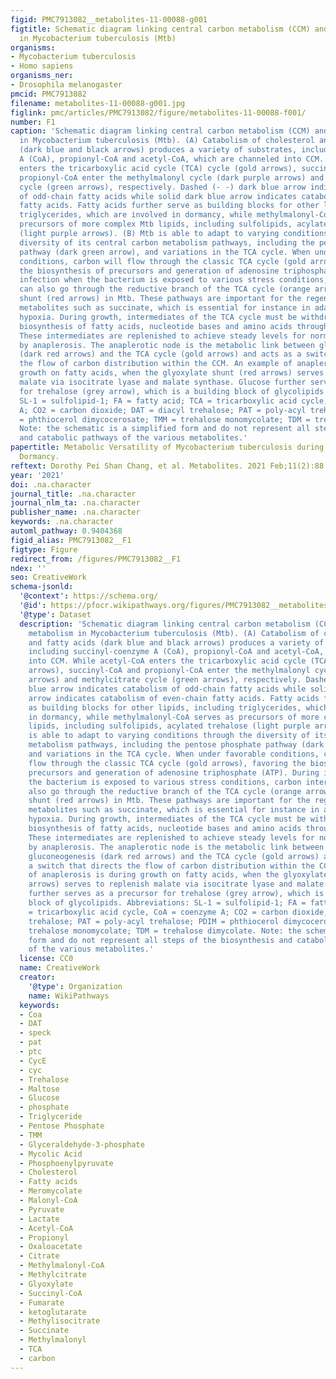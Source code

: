 ```yaml
---
figid: PMC7913082__metabolites-11-00088-g001
figtitle: Schematic diagram linking central carbon metabolism (CCM) and lipid metabolism
  in Mycobacterium tuberculosis (Mtb)
organisms:
- Mycobacterium tuberculosis
- Homo sapiens
organisms_ner:
- Drosophila melanogaster
pmcid: PMC7913082
filename: metabolites-11-00088-g001.jpg
figlink: pmc/articles/PMC7913082/figure/metabolites-11-00088-f001/
number: F1
caption: 'Schematic diagram linking central carbon metabolism (CCM) and lipid metabolism
  in Mycobacterium tuberculosis (Mtb). (A) Catabolism of cholesterol and fatty acids
  (dark blue and black arrows) produces a variety of substrates, including succinyl-coenzyme
  A (CoA), propionyl-CoA and acetyl-CoA, which are channeled into CCM. While acetyl-CoA
  enters the tricarboxylic acid cycle (TCA) cycle (gold arrows), succinyl-CoA and
  propionyl-CoA enter the methylmalonyl cycle (dark purple arrows) and methylcitrate
  cycle (green arrows), respectively. Dashed (- -) dark blue arrow indicates catabolism
  of odd-chain fatty acids while solid dark blue arrow indicates catabolism of even-chain
  fatty acids. Fatty acids further serve as building blocks for other lipids, including
  triglycerides, which are involved in dormancy, while methylmalonyl-CoA serves as
  precursors of more complex Mtb lipids, including sulfolipids, acylated trehalose
  (light purple arrows). (B) Mtb is able to adapt to varying conditions through the
  diversity of its central carbon metabolism pathways, including the pentose phosphate
  pathway (dark green arrow), and variations in the TCA cycle. When under favorable
  conditions, carbon will flow through the classic TCA cycle (gold arrows), favoring
  the biosynthesis of precursors and generation of adenosine triphosphate (ATP). During
  infection when the bacterium is exposed to various stress conditions, carbon intermediates
  can also go through the reductive branch of the TCA cycle (orange arrows) or glyoxylate
  shunt (red arrows) in Mtb. These pathways are important for the regeneration of
  metabolites such as succinate, which is essential for instance in adaptation to
  hypoxia. During growth, intermediates of the TCA cycle must be withdrawn for the
  biosynthesis of fatty acids, nucleotide bases and amino acids through gluconeogenesis.
  These intermediates are replenished to achieve steady levels for normal TCA function
  by anaplerosis. The anaplerotic node is the metabolic link between glycolysis, gluconeogenesis
  (dark red arrows) and the TCA cycle (gold arrows) and acts as a switch that directs
  the flow of carbon distribution within the CCM. An example of anaplerosis is during
  growth on fatty acids, when the glyoxylate shunt (red arrows) serves to replenish
  malate via isocitrate lyase and malate synthase. Glucose further serves as a precursor
  for trehalose (grey arrow), which is a building block of glycolipids. Abbreviations:
  SL-1 = sulfolipid-1; FA = fatty acid; TCA = tricarboxylic acid cycle, CoA = coenzyme
  A; CO2 = carbon dioxide; DAT = diacyl trehalose; PAT = poly-acyl trehalose; PDIM
  = phthiocerol dimycocerosate; TMM = trehalose monomycolate; TDM = trehalose dimycolate.
  Note: the schematic is a simplified form and do not represent all steps of the biosynthesis
  and catabolic pathways of the various metabolites.'
papertitle: Metabolic Versatility of Mycobacterium tuberculosis during Infection and
  Dormancy.
reftext: Dorothy Pei Shan Chang, et al. Metabolites. 2021 Feb;11(2):88.
year: '2021'
doi: .na.character
journal_title: .na.character
journal_nlm_ta: .na.character
publisher_name: .na.character
keywords: .na.character
automl_pathway: 0.9404368
figid_alias: PMC7913082__F1
figtype: Figure
redirect_from: /figures/PMC7913082__F1
ndex: ''
seo: CreativeWork
schema-jsonld:
  '@context': https://schema.org/
  '@id': https://pfocr.wikipathways.org/figures/PMC7913082__metabolites-11-00088-g001.html
  '@type': Dataset
  description: 'Schematic diagram linking central carbon metabolism (CCM) and lipid
    metabolism in Mycobacterium tuberculosis (Mtb). (A) Catabolism of cholesterol
    and fatty acids (dark blue and black arrows) produces a variety of substrates,
    including succinyl-coenzyme A (CoA), propionyl-CoA and acetyl-CoA, which are channeled
    into CCM. While acetyl-CoA enters the tricarboxylic acid cycle (TCA) cycle (gold
    arrows), succinyl-CoA and propionyl-CoA enter the methylmalonyl cycle (dark purple
    arrows) and methylcitrate cycle (green arrows), respectively. Dashed (- -) dark
    blue arrow indicates catabolism of odd-chain fatty acids while solid dark blue
    arrow indicates catabolism of even-chain fatty acids. Fatty acids further serve
    as building blocks for other lipids, including triglycerides, which are involved
    in dormancy, while methylmalonyl-CoA serves as precursors of more complex Mtb
    lipids, including sulfolipids, acylated trehalose (light purple arrows). (B) Mtb
    is able to adapt to varying conditions through the diversity of its central carbon
    metabolism pathways, including the pentose phosphate pathway (dark green arrow),
    and variations in the TCA cycle. When under favorable conditions, carbon will
    flow through the classic TCA cycle (gold arrows), favoring the biosynthesis of
    precursors and generation of adenosine triphosphate (ATP). During infection when
    the bacterium is exposed to various stress conditions, carbon intermediates can
    also go through the reductive branch of the TCA cycle (orange arrows) or glyoxylate
    shunt (red arrows) in Mtb. These pathways are important for the regeneration of
    metabolites such as succinate, which is essential for instance in adaptation to
    hypoxia. During growth, intermediates of the TCA cycle must be withdrawn for the
    biosynthesis of fatty acids, nucleotide bases and amino acids through gluconeogenesis.
    These intermediates are replenished to achieve steady levels for normal TCA function
    by anaplerosis. The anaplerotic node is the metabolic link between glycolysis,
    gluconeogenesis (dark red arrows) and the TCA cycle (gold arrows) and acts as
    a switch that directs the flow of carbon distribution within the CCM. An example
    of anaplerosis is during growth on fatty acids, when the glyoxylate shunt (red
    arrows) serves to replenish malate via isocitrate lyase and malate synthase. Glucose
    further serves as a precursor for trehalose (grey arrow), which is a building
    block of glycolipids. Abbreviations: SL-1 = sulfolipid-1; FA = fatty acid; TCA
    = tricarboxylic acid cycle, CoA = coenzyme A; CO2 = carbon dioxide; DAT = diacyl
    trehalose; PAT = poly-acyl trehalose; PDIM = phthiocerol dimycocerosate; TMM =
    trehalose monomycolate; TDM = trehalose dimycolate. Note: the schematic is a simplified
    form and do not represent all steps of the biosynthesis and catabolic pathways
    of the various metabolites.'
  license: CC0
  name: CreativeWork
  creator:
    '@type': Organization
    name: WikiPathways
  keywords:
  - Coa
  - DAT
  - speck
  - pat
  - ptc
  - CycE
  - cyc
  - Trehalose
  - Maltose
  - Glucose
  - phosphate
  - Triglyceride
  - Pentose Phosphate
  - TMM
  - Glyceraldehyde-3-phosphate
  - Mycolic Acid
  - Phosphoenylpyruvate
  - Cholesterol
  - Fatty acids
  - Meromycolate
  - Malonyl-CoA
  - Pyruvate
  - Lactate
  - Acetyl-CoA
  - Propionyl
  - Oxaloacetate
  - Citrate
  - Methylmalonyl-CoA
  - Methylcitrate
  - Glyoxylate
  - Succinyl-CoA
  - Fumarate
  - ketoglutarate
  - Methylisocitrate
  - Succinate
  - Methylmalonyl
  - TCA
  - carbon
---
```

